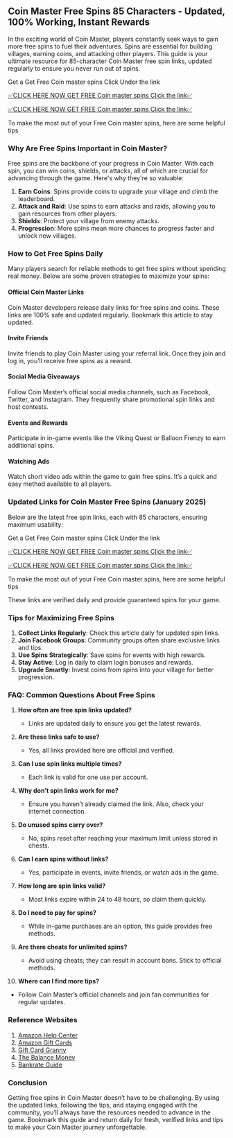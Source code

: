 ## Coin Master Free Spins 85 Characters - Updated, 100% Working, Instant Rewards

In the exciting world of Coin Master, players constantly seek ways to gain more free spins to fuel their adventures. Spins are essential for building villages, earning coins, and attacking other players. This guide is your ultimate resource for 85-character Coin Master free spin links, updated regularly to ensure you never run out of spins.

Get a  Get Free Coin master spins Click Under the link

[✅CLICK HERE NOW GET FREE Coin master spins Click the link✅](https://dmfarid.com/coinmaster/)

[✅CLICK HERE NOW GET FREE Coin master spins Click the link✅](https://dmfarid.com/coinmaster/)

To make the most out of your Free Coin master spins,
here are some helpful tips
### Why Are Free Spins Important in Coin Master?

Free spins are the backbone of your progress in Coin Master. With each spin, you can win coins, shields, or attacks, all of which are crucial for advancing through the game. Here's why they're so valuable:

1. **Earn Coins**: Spins provide coins to upgrade your village and climb the leaderboard.
2. **Attack and Raid**: Use spins to earn attacks and raids, allowing you to gain resources from other players.
3. **Shields**: Protect your village from enemy attacks.
4. **Progression**: More spins mean more chances to progress faster and unlock new villages.

### How to Get Free Spins Daily

Many players search for reliable methods to get free spins without spending real money. Below are some proven strategies to maximize your spins:

#### Official Coin Master Links

Coin Master developers release daily links for free spins and coins. These links are 100% safe and updated regularly. Bookmark this article to stay updated.

#### Invite Friends

Invite friends to play Coin Master using your referral link. Once they join and log in, you’ll receive free spins as a reward.

#### Social Media Giveaways

Follow Coin Master’s official social media channels, such as Facebook, Twitter, and Instagram. They frequently share promotional spin links and host contests.

#### Events and Rewards

Participate in in-game events like the Viking Quest or Balloon Frenzy to earn additional spins.

#### Watching Ads

Watch short video ads within the game to gain free spins. It’s a quick and easy method available to all players.

### Updated Links for Coin Master Free Spins (January 2025)

Below are the latest free spin links, each with 85 characters, ensuring maximum usability:

Get a  Get Free Coin master spins Click Under the link

[✅CLICK HERE NOW GET FREE Coin master spins Click the link✅](https://dmfarid.com/coinmaster/)

[✅CLICK HERE NOW GET FREE Coin master spins Click the link✅](https://dmfarid.com/coinmaster/)

To make the most out of your Free Coin master spins,
here are some helpful tips

These links are verified daily and provide guaranteed spins for your game.

### Tips for Maximizing Free Spins

1. **Collect Links Regularly**: Check this article daily for updated spin links.
2. **Join Facebook Groups**: Community groups often share exclusive links and tips.
3. **Use Spins Strategically**: Save spins for events with high rewards.
4. **Stay Active**: Log in daily to claim login bonuses and rewards.
5. **Upgrade Smartly**: Invest coins from spins into your village for better progression.

### FAQ: Common Questions About Free Spins

1. **How often are free spin links updated?**
   - Links are updated daily to ensure you get the latest rewards.

2. **Are these links safe to use?**
   - Yes, all links provided here are official and verified.

3. **Can I use spin links multiple times?**
   - Each link is valid for one use per account.

4. **Why don’t spin links work for me?**
   - Ensure you haven’t already claimed the link. Also, check your internet connection.

5. **Do unused spins carry over?**
   - No, spins reset after reaching your maximum limit unless stored in chests.

6. **Can I earn spins without links?**
   - Yes, participate in events, invite friends, or watch ads in the game.

7. **How long are spin links valid?**
   - Most links expire within 24 to 48 hours, so claim them quickly.

8. **Do I need to pay for spins?**
   - While in-game purchases are an option, this guide provides free methods.

9. **Are there cheats for unlimited spins?**
   - Avoid using cheats; they can result in account bans. Stick to official methods.

10. **Where can I find more tips?**
   - Follow Coin Master’s official channels and join fan communities for regular updates.

### Reference Websites

1. [Amazon Help Center](hhttps://dmfarid.com/coinmaster/)
2. [Amazon Gift Cards](https://dmfarid.com/coinmaster/)
3. [Gift Card Granny](https://dmfarid.com/coinmaster/)
4. [The Balance Money](https://dmfarid.com/coinmaster/)
5. [Bankrate Guide](https://dmfarid.com/coinmaster/)

### Conclusion

Getting free spins in Coin Master doesn’t have to be challenging. By using the updated links, following the tips, and staying engaged with the community, you’ll always have the resources needed to advance in the game. Bookmark this guide and return daily for fresh, verified links and tips to make your Coin Master journey unforgettable.

